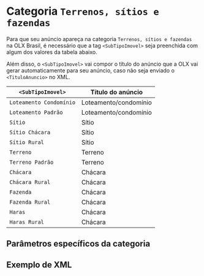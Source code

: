 # Categoria `Terrenos, sítios e fazendas`

Para que seu anúncio apareça na categoria `Terrenos, sítios e fazendas` na OLX Brasil, é necessário que a tag `<SubTipoImovel>` seja preenchida com algum dos valores da tabela abaixo.

Além disso, o `<SubTipoImovel>` vai compor o título do anúncio que a OLX vai gerar automaticamente para seu anúncio, caso não seja enviado o `<TituloAnuncio>` no XML. 

| `<SubTipoImovel>` | Título do anúncio |
|-------------------------|-----------------------|
| `Loteamento Condomínio` | Loteamento/condomínio |
| `Loteamento Padrão` | Loteamento/condomínio |
| `Sítio` | Sítio |
| `Sítio Chácara` | Sítio |
| `Sítio Rural` | Sítio |
| `Terreno` | Terreno |
| `Terreno Padrão` | Terreno |
| `Chácara` | Chácara |
| `Chácara Rural` | Chácara |
| `Fazenda` | Chácara |
| `Fazenda Rural` | Chácara |
| `Haras` | Chácara |
| `Haras Rural` | Chácara |

## Parâmetros específicos da categoria


## Exemplo de XML